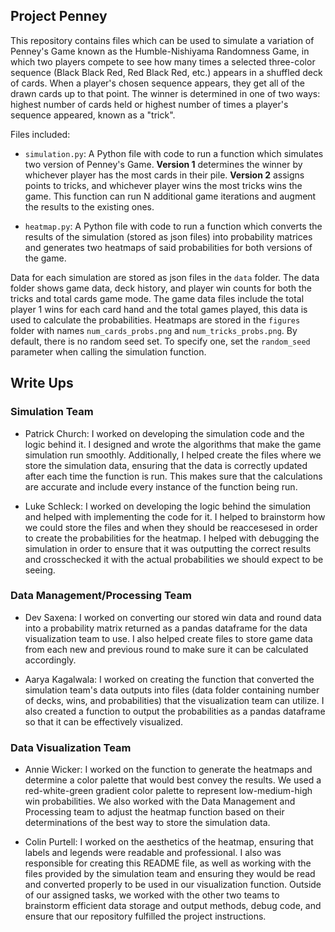 ## Project Penney

This repository contains files which can be used to simulate a variation of Penney's Game known as the Humble-Nishiyama Randomness Game, in which two players compete to see how many times a selected three-color sequence (Black Black Red, Red Black Red, etc.) appears in a shuffled deck of cards. When a player's chosen sequence appears, they get all of the drawn cards up to that point. The winner is determined in one of two ways: highest number of cards held or highest number of times a player's sequence appeared, known as a "trick".

Files included:

* `simulation.py`: A Python file with code to run a function which simulates two version of Penney's Game. **Version 1** determines the winner by whichever player has the most cards in their pile. **Version 2** assigns points to tricks, and whichever player wins the most tricks wins the game. This function can run N additional game iterations and augment the results to the existing ones.

* `heatmap.py`: A Python file with code to run a function which converts the results of the simulation (stored as json files) into probability matrices and generates two heatmaps of said probabilities for both versions of the game.

Data for each simulation are stored as json files in the `data` folder. The data folder shows game data, deck history, and player win counts for both the tricks and total cards game mode. The game data files include the total player 1 wins for each card hand and the total games played, this data is used to calculate the probabilities. Heatmaps are stored in the `figures` folder with names `num_cards_probs.png` and `num_tricks_probs.png`. By default, there is no random seed set. To specify one, set the `random_seed` parameter when calling the simulation function. 


## Write Ups
### Simulation Team

* Patrick Church: I worked on developing the simulation code and the logic behind it. I designed and wrote the algorithms that make the game simulation run smoothly. Additionally, I helped create the files where we store the simulation data, ensuring that the data is correctly updated after each time the function is run. This makes sure that the calculations are accurate and include every instance of the function being run.

* Luke Schleck: I worked on developing the logic behind the simulation and helped with implementing the code for it. I helped to brainstorm how we could store the files and when they should be reaccesesed in order to create the probabilities for the heatmap. I helped with debugging the simulation in order to ensure that it was outputting the correct results and crosschecked it with the actual probabilities we should expect to be seeing.

### Data Management/Processing Team

* Dev Saxena: I worked on converting our stored win data and round data into a probability matrix returned as a pandas dataframe for the data visualization team to use. I also helped create files to store game data from each new and previous round to make sure it can be calculated accordingly.

* Aarya Kagalwala: I worked on creating the function that converted the simulation team's data outputs into files (data folder containing number of decks, wins, and probabilities) that the visualization team can utilize. I also created a function to output the probabilities as a pandas dataframe so that it can be effectively visualized. 

### Data Visualization Team
* Annie Wicker: I worked on the function to generate the heatmaps and determine a color palette that would best convey the results. We used a red-white-green gradient color palette to represent low-medium-high win probabilities. We also worked with the Data Management and Processing team to adjust the heatmap function based on their determinations of the best way to store the simulation data.

* Colin Purtell: I worked on the aesthetics of the heatmap, ensuring that labels and legends were readable and professional. I also was responsible for creating this README file, as well as working with the files provided by the simulation team and ensuring they would be read and converted properly to be used in our visualization function. Outside of our assigned tasks, we worked with the other two teams to brainstorm efficient data storage and output methods, debug code, and ensure that our repository fulfilled the project instructions.
